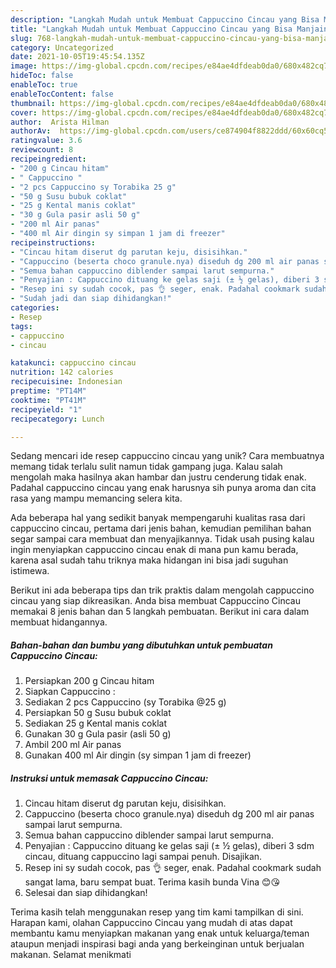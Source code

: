```yaml
---
description: "Langkah Mudah untuk Membuat Cappuccino Cincau yang Bisa Manjain Lidah"
title: "Langkah Mudah untuk Membuat Cappuccino Cincau yang Bisa Manjain Lidah"
slug: 768-langkah-mudah-untuk-membuat-cappuccino-cincau-yang-bisa-manjain-lidah
category: Uncategorized
date: 2021-10-05T19:45:54.135Z
image: https://img-global.cpcdn.com/recipes/e84ae4dfdeab0da0/680x482cq70/cappuccino-cincau-foto-resep-utama.jpg
hideToc: false
enableToc: true
enableTocContent: false
thumbnail: https://img-global.cpcdn.com/recipes/e84ae4dfdeab0da0/680x482cq70/cappuccino-cincau-foto-resep-utama.jpg
cover: https://img-global.cpcdn.com/recipes/e84ae4dfdeab0da0/680x482cq70/cappuccino-cincau-foto-resep-utama.jpg
author:  Arista Hilman
authorAv:  https://img-global.cpcdn.com/users/ce874904f8822ddd/60x60cq50/avatar.jpg
ratingvalue: 3.6
reviewcount: 8
recipeingredient:
- "200 g Cincau hitam"
- " Cappuccino "
- "2 pcs Cappuccino sy Torabika 25 g"
- "50 g Susu bubuk coklat"
- "25 g Kental manis coklat"
- "30 g Gula pasir asli 50 g"
- "200 ml Air panas"
- "400 ml Air dingin sy simpan 1 jam di freezer"
recipeinstructions:
- "Cincau hitam diserut dg parutan keju, disisihkan."
- "Cappuccino (beserta choco granule.nya) diseduh dg 200 ml air panas sampai larut sempurna."
- "Semua bahan cappuccino diblender sampai larut sempurna."
- "Penyajian : Cappuccino dituang ke gelas saji (± ½ gelas), diberi 3 sdm cincau, dituang cappuccino lagi sampai penuh. Disajikan."
- "Resep ini sy sudah cocok, pas 👌 seger, enak. Padahal cookmark sudah sangat lama, baru sempat buat. Terima kasih bunda Vina 😊😘"
- "Sudah jadi dan siap dihidangkan!"
categories:
- Resep
tags:
- cappuccino
- cincau

katakunci: cappuccino cincau 
nutrition: 142 calories
recipecuisine: Indonesian
preptime: "PT14M"
cooktime: "PT41M"
recipeyield: "1"
recipecategory: Lunch

---
```



Sedang mencari ide resep cappuccino cincau yang unik? Cara membuatnya memang tidak terlalu sulit namun tidak gampang juga. Kalau salah mengolah maka hasilnya akan hambar dan justru cenderung tidak enak. Padahal cappuccino cincau yang enak harusnya sih punya aroma dan cita rasa yang mampu memancing selera kita.




Ada beberapa hal yang sedikit banyak mempengaruhi kualitas rasa dari cappuccino cincau, pertama dari jenis bahan, kemudian pemilihan bahan segar sampai cara membuat dan menyajikannya. Tidak usah pusing kalau ingin menyiapkan cappuccino cincau enak di mana pun kamu berada, karena asal sudah tahu triknya maka hidangan ini bisa jadi suguhan istimewa.


Berikut ini ada beberapa tips dan trik praktis dalam mengolah cappuccino cincau yang siap dikreasikan. Anda bisa membuat Cappuccino Cincau memakai 8 jenis bahan dan 5 langkah pembuatan. Berikut ini cara dalam membuat hidangannya.

<!--inarticleads1-->

##### Bahan-bahan dan bumbu yang dibutuhkan untuk pembuatan Cappuccino Cincau:

1. Persiapkan 200 g Cincau hitam
1. Siapkan  Cappuccino :
1. Sediakan 2 pcs Cappuccino (sy Torabika @25 g)
1. Persiapkan 50 g Susu bubuk coklat
1. Sediakan 25 g Kental manis coklat
1. Gunakan 30 g Gula pasir (asli 50 g)
1. Ambil 200 ml Air panas
1. Gunakan 400 ml Air dingin (sy simpan 1 jam di freezer)




<!--inarticleads2-->

##### Instruksi untuk memasak Cappuccino Cincau:

1. Cincau hitam diserut dg parutan keju, disisihkan.
1. Cappuccino (beserta choco granule.nya) diseduh dg 200 ml air panas sampai larut sempurna.
1. Semua bahan cappuccino diblender sampai larut sempurna.
1. Penyajian : Cappuccino dituang ke gelas saji (± ½ gelas), diberi 3 sdm cincau, dituang cappuccino lagi sampai penuh. Disajikan.
1. Resep ini sy sudah cocok, pas 👌 seger, enak. Padahal cookmark sudah sangat lama, baru sempat buat. Terima kasih bunda Vina 😊😘
1. Selesai dan siap dihidangkan!



Terima kasih telah menggunakan resep yang tim kami tampilkan di sini. Harapan kami, olahan Cappuccino Cincau yang mudah di atas dapat membantu kamu menyiapkan makanan yang enak untuk keluarga/teman ataupun menjadi inspirasi bagi anda yang berkeinginan untuk berjualan makanan. Selamat menikmati
